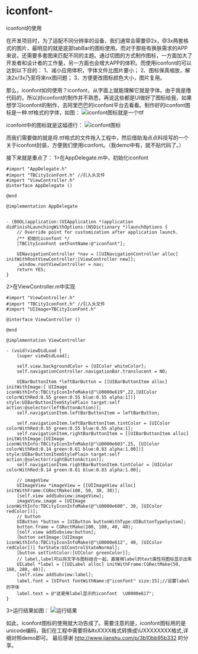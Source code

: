# iconfont-
iconfont的使用

在开发项目时，为了适配不同分辨率的设备，我们通常会需要@2x，@3x两套格式的图片，最明显的就是底部tabBar的图标使用。而对于那些有换肤需求的APP来说，还需要多套图来匹配不同的主题。通过切图的方式制作图标，一方面加大了开发者和设计者的工作量，另一方面也会增大APP的体积。而使用iconfont的可以达到以下目的： 
    1、减小应用体积，字体文件比图片要小；
    2、图标保真缩放，解决2x/3x乃至将来nx图问题；
    3、方便更改图标颜色大小，图片复用。

那么，iconfont如何使用？iconfont，从字面上就能理解它就是字体。由于我是撸代码的，所以对iconfont的制作并不熟悉，再说这些都是UI做好了图标给我，如果想学习iconfont的制作，去阿里巴巴的iconfont平台去看看。制作好的iconfont图标是一种.ttf格式的字体，如图：
![iconfont图标就是一个ttf](http://upload-images.jianshu.io/upload_images/2381595-b7d1bd6b521c8dc4.png?imageMogr2/auto-orient/strip%7CimageView2/2/w/1240)

iconfont中的图标就是这幅德行：
![iconfont图标](http://upload-images.jianshu.io/upload_images/2381595-8cd72a2c208c2b11.png?imageMogr2/auto-orient/strip%7CimageView2/2/w/1240)

而我们需要做的就是将.ttf格式的文件拖入工程中，然后借助淘点点科技写的一个关于iconfont封装，方便我们使用iconfont。（我demo中有，就不贴代码了。）

接下来就是重点了：
1>在AppDelegate.m中，初始化iconfont

```OC
#import "AppDelegate.h"
#import "TBCityIconFont.h" //引入头文件
#import "ViewController.h"
@interface AppDelegate ()

@end

@implementation AppDelegate


- (BOOL)application:(UIApplication *)application didFinishLaunchingWithOptions:(NSDictionary *)launchOptions {
    // Override point for customization after application launch.
    /** 初始化iconfont */
    [TBCityIconFont setFontName:@"iconfont"];

    UINavigationController *nav = [[UINavigationController alloc] initWithRootViewController:[ViewController new]];
    _window.rootViewController = nav;
    return YES;
}
```
2>在ViewController.m中实现
```OC
#import "ViewController.h"
#import "TBCityIconFont.h" //引入头文件
#import "UIImage+TBCityIconFont.h"

@interface ViewController ()

@end

@implementation ViewController

- (void)viewDidLoad {
    [super viewDidLoad];
    
    self.view.backgroundColor = [UIColor whiteColor];
    self.navigationController.navigationBar.translucent = NO;
    
    UIBarButtonItem *leftBarButton = [[UIBarButtonItem alloc] initWithImage:[ UIImage iconWithInfo:TBCityIconInfoMake(@"\U0000e619",22,[UIColor colorWithRed:0.55 green:0.55 blue:0.55 alpha:1])] style:UIBarButtonItemStylePlain target:self action:@selector(leftButtonAction)];
    self.navigationItem.leftBarButtonItem = leftBarButton;
    
    self.navigationItem.leftBarButtonItem.tintColor = [UIColor colorWithRed:0.55 green:0.55 blue:0.55 alpha:1];
    self.navigationItem.rightBarButtonItem = [[UIBarButtonItem alloc] initWithImage:[UIImage iconWithInfo:TBCityIconInfoMake(@"\U0000e603",25, [UIColor colorWithRed:0.14 green:0.61 blue:0.83 alpha:1.00])] style:UIBarButtonItemStylePlain target:self action:@selector(rightButtonAction)];
    self.navigationItem.rightBarButtonItem.tintColor = [UIColor colorWithRed:0.14 green:0.61 blue:0.83 alpha:1.00];
    
    // imageView
    UIImageView *imageView = [[UIImageView alloc] initWithFrame:CGRectMake(100, 50, 30, 30)];
    [self.view addSubview:imageView];
    imageView.image = [UIImage iconWithInfo:TBCityIconInfoMake(@"\U0000e600", 30, [UIColor redColor])];
    // button
    UIButton *button = [UIButton buttonWithType:UIButtonTypeSystem];
    button.frame = CGRectMake(100, 100, 40, 40);
    [self.view addSubview:button];
    [button setImage:[UIImage iconWithInfo:TBCityIconInfoMake(@"\U0000e612", 40, [UIColor redColor])] forState:UIControlStateNormal];
    [button setTintColor:[UIColor greenColor]];
    // label,label可以将文字与图标结合一起，直接用label的text属性将图标显示出来
    UILabel *label = [[UILabel alloc] initWithFrame:CGRectMake(50, 160, 280, 40)];
    [self.view addSubview:label];
    label.font = [UIFont fontWithName:@"iconfont" size:15];//设置label的字体
    label.text = @"这是用label显示的iconfont  \U0000e617";
}
```
3>运行结果如图：
![运行结果](http://upload-images.jianshu.io/upload_images/2381595-ad9df1ab56f63eb2.png?imageMogr2/auto-orient/strip%7CimageView2/2/w/1240)


如此，iconfont图标的使用就大功告成了。需要注意的是，iconfont图标用的是unicode编码，我们在工程中需要将&#xXXXX格式转换成\UXXXXXXXX格式,详细对照demo即可。
最后感谢 http://www.jianshu.com/p/3b10bb95b332 的分享。
